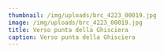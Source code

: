 ```yaml
---
thumbnail: /img/uploads/brc_4223_00019.jpg
image: /img/uploads/brc_4223_00019.jpg
title: Verso punta della Ghisciera
caption: Verso punta della Ghisciera
---
```

